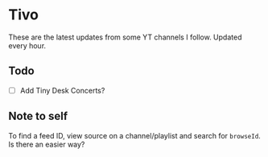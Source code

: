 # Tivo

These are the latest updates from some YT channels I follow. Updated every hour.

## Todo

- [ ] Add Tiny Desk Concerts?

## Note to self

To find a feed ID, view source on a channel/playlist and search for `browseId`. Is there an easier way?
